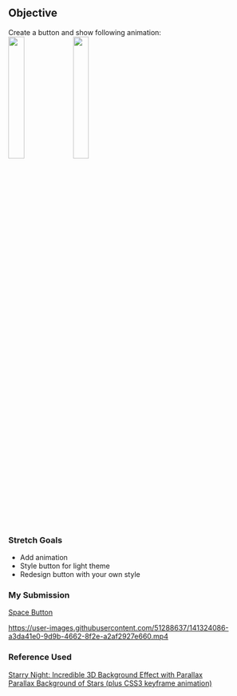  ## Objective
Create a button and show following animation:<br>
<img src="https://user-images.githubusercontent.com/51288637/140086461-c0fdc76f-1014-4c8b-8bbf-aee93fa41801.png" width=25% height=25%>
<img src="https://user-images.githubusercontent.com/51288637/140086208-9c771123-e17e-4665-97c0-4e10f62c2083.png" width=25% height=25%>

### Stretch Goals
 - Add animation
 - Style button for light theme
 - Redesign button with your own style


### My Submission
  [Space Button](https://scrimba.com/scrim/cvNqn4Sb) <br>
  
  


https://user-images.githubusercontent.com/51288637/141324086-a3da41e0-9d9b-4662-8f2e-a2af2927e660.mp4





### Reference Used
 [Starry Night: Incredible 3D Background Effect with Parallax](https://css-tricks.com/3d-parralax-background-effect/) <br>
 [Parallax Background of Stars (plus CSS3 keyframe animation)](https://css-tricks.com/parallax-background-css3/)
